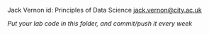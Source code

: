 Jack Vernon
id: Principles of Data Science
jack.vernon@city.ac.uk

_Put your lab code in this folder, and commit/push it every week_
